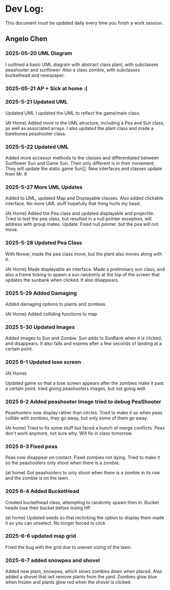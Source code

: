 # Dev Log:

This document must be updated daily every time you finish a work session.

## Angelo Chen

### 2025-05-20 UML Diagram
 I outlined a basic UML diagram with abstract class plant, with subclasses peashooter and sunflower. Also a class zombie, with subclasses buckethead and newspaper.

### 2025-05-21 AP + Sick at home :(

### 2025-5-21 Updated UML
 Updated UML
 I updated the UML to reflect the game/main class.

 (At Home)
 Added more to the UML structure, including a Pea and Sun class, as well as associated arrays. I also updated the plant class and made a barebones peashooter class.

### 2025-5-22 Updated UML
 Added more accessor methods to the classes and differentiated between Sunflower Sun and Game Sun. Their only different is in their movement. They will update the static game Sun[]. New interfaces and classes update from Mr. K

### 2025-5-27 More UML Updates
 Added to UML, updated Map and Displayable classes. Also added clickable interface. No more UML stuff hopefully that thing hurts my head.

 (At Home)
 Added the Pea class and updated displayable and projectile. Tried to test the pea class, but resulted in a null pointer exception, will address with group mates.
 Update: Fixed null pointer, but the pea will not move.

### 2025-5-28 Updated Pea Class
 With Nowar, made the pea class move, but the plant also moves along with it.

 (At Home)
 Made displayable an interface. Made a preliminary sun class, and also a frame ticking to spawn a sun randomly at the top of the screen that updates the sunbank when clicked. It also disappears.

 ### 2025 5-29 Added Damaging
  Added damaging options to plants and zombies.

  (At Home)
  Added colliding functions to map

### 2025 5-30 Updated Images
  Added images to Sun and Zombie. Sun adds to SunBank when it is clicked, and disappears. It also falls and expires after a few seconds of landing at a certain point.

### 2025 6-1 Updated lose screen
  (At Home)

  Updated game so that a lose screen appears after the zombies make it past a certain point. tried giving peashooters images, but not going well.

### 2025 6-2 Added peashooter Image tried to debug PeaShooter
  Peashooters now display rather than circles. Tried to make it so when peas collide with zombies, they go away, but only some of them go away.

  (At home)
  Tried to fix some stuff but faced a bunch of merge conflicts. Peas don't work anymore, not sure why. Will fix in class tomorrow.

### 2025 6-3 Fixed peas
  Peas now disappear on contact. Fixed zombies not dying. Tried to make it so the peashooters only shoot when there is a zombie.

  (at home)
  Got peashooters to only shoot when there is a zombie in its row and the zombie is on the lawn.

### 2025 6-4 Added BucketHead
  Created buckethead class, attempting to randomly spawn then in. Bucket heads lose their bucket before losing HP.

  (at home)
  Updated seeds so that reclicking the option to display them made it so you can unselect. No longer forced to click

### 2025-6-6 updated map grid
  Fixed the bug with the grid due to uneven sizing of the lawn.

### 2025-6-7 added snowpea and shovel
  Added new plant, snowpea, which slows zombies down when placed. Also added a shovel that iwll remove plants from the yard. Zombies glow blue when frozen and plants glow red when the shovel is clicked. 
